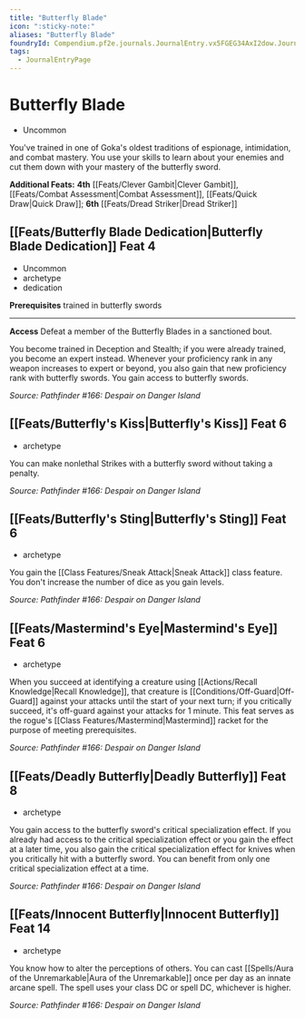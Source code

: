 ```yaml
---
title: "Butterfly Blade"
icon: ":sticky-note:"
aliases: "Butterfly Blade"
foundryId: Compendium.pf2e.journals.JournalEntry.vx5FGEG34AxI2dow.JournalEntryPage.vKuJVojicBmNsL1C
tags:
  - JournalEntryPage
---
```


# Butterfly Blade
*   Uncommon

You've trained in one of Goka's oldest traditions of espionage, intimidation, and combat mastery. You use your skills to learn about your enemies and cut them down with your mastery of the butterfly sword.

**Additional Feats:** **4th** [[Feats/Clever Gambit|Clever Gambit]], [[Feats/Combat Assessment|Combat Assessment]], [[Feats/Quick Draw|Quick Draw]]; **6th** [[Feats/Dread Striker|Dread Striker]]

## [[Feats/Butterfly Blade Dedication|Butterfly Blade Dedication]] Feat 4

*   Uncommon
*   archetype
*   dedication

**Prerequisites** trained in butterfly swords

* * *

**Access** Defeat a member of the Butterfly Blades in a sanctioned bout.

You become trained in Deception and Stealth; if you were already trained, you become an expert instead. Whenever your proficiency rank in any weapon increases to expert or beyond, you also gain that new proficiency rank with butterfly swords. You gain access to butterfly swords.

_Source: Pathfinder #166: Despair on Danger Island_

## [[Feats/Butterfly's Kiss|Butterfly's Kiss]] Feat 6

*   archetype

You can make nonlethal Strikes with a butterfly sword without taking a penalty.

_Source: Pathfinder #166: Despair on Danger Island_

## [[Feats/Butterfly's Sting|Butterfly's Sting]] Feat 6

*   archetype

You gain the [[Class Features/Sneak Attack|Sneak Attack]] class feature. You don't increase the number of dice as you gain levels.

_Source: Pathfinder #166: Despair on Danger Island_

## [[Feats/Mastermind's Eye|Mastermind's Eye]] Feat 6

*   archetype

When you succeed at identifying a creature using [[Actions/Recall Knowledge|Recall Knowledge]], that creature is [[Conditions/Off-Guard|Off-Guard]] against your attacks until the start of your next turn; if you critically succeed, it's off-guard against your attacks for 1 minute. This feat serves as the rogue's [[Class Features/Mastermind|Mastermind]] racket for the purpose of meeting prerequisites.

_Source: Pathfinder #166: Despair on Danger Island_

## [[Feats/Deadly Butterfly|Deadly Butterfly]] Feat 8

*   archetype

You gain access to the butterfly sword's critical specialization effect. If you already had access to the critical specialization effect or you gain the effect at a later time, you also gain the critical specialization effect for knives when you critically hit with a butterfly sword. You can benefit from only one critical specialization effect at a time.

_Source: Pathfinder #166: Despair on Danger Island_

## [[Feats/Innocent Butterfly|Innocent Butterfly]] Feat 14

*   archetype

You know how to alter the perceptions of others. You can cast [[Spells/Aura of the Unremarkable|Aura of the Unremarkable]] once per day as an innate arcane spell. The spell uses your class DC or spell DC, whichever is higher.

_Source: Pathfinder #166: Despair on Danger Island_
